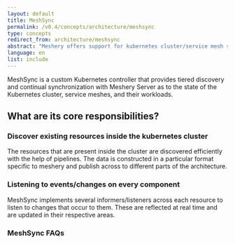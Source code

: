 ```yaml
---
layout: default
title: MeshSync
permalink: /v0.4/concepts/architecture/meshsync
type: concepts
redirect_from: architecture/meshsync
abstract: "Meshery offers support for kubernetes cluster/service mesh state synchronization with the help of MeshSync."
language: en
list: include
---
```


MeshSync is a custom Kubernetes controller that provides tiered discovery and continual synchronization with Meshery Server as to the state of the Kubernetes cluster, service meshes, and their workloads.

## What are its core responsibilities?

### Discover existing resources inside the kubernetes cluster
The resources that are present inside the cluster are discovered efficiently with the help of pipelines. The data is constructed in a particular format specific to meshery and publish across to different parts of the architecture.

### Listening to events/changes on every component
MeshSync implements several informers/listeners across each resource to listen to changes that occur to them. These are reflected at real time and are updated in their respective areas.

### MeshSync FAQs
